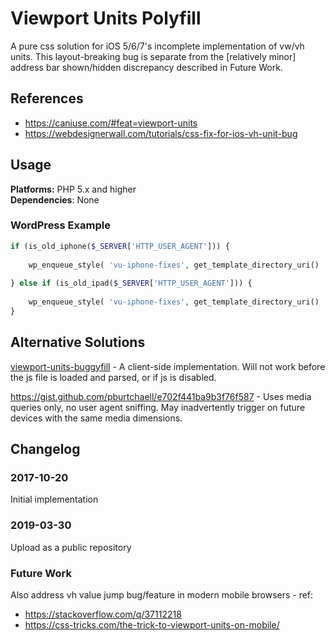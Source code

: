 # Viewport Units Polyfill
A pure css solution for iOS 5/6/7's incomplete implementation of vw/vh units. This layout-breaking bug is separate from the \[relatively minor\] address bar shown/hidden discrepancy described in Future Work.

## References
* https://caniuse.com/#feat=viewport-units
* https://webdesignerwall.com/tutorials/css-fix-for-ios-vh-unit-bug

## Usage
**Platforms:** PHP 5.x and higher  
**Dependencies**: None
### WordPress Example
```php
if (is_old_iphone($_SERVER['HTTP_USER_AGENT'])) {
	
	wp_enqueue_style( 'vu-iphone-fixes', get_template_directory_uri() . '/style-vu-iphone-fixes.css' );
	
} else if (is_old_ipad($_SERVER['HTTP_USER_AGENT'])) {
	
	wp_enqueue_style( 'vu-iphone-fixes', get_template_directory_uri() . '/style-vu-ipad-fixes.css' );
}
```
## Alternative Solutions
[viewport-units-buggyfill](https://github.com/rodneyrehm/viewport-units-buggyfill) - A client-side implementation. Will not work before the js file is loaded and parsed, or if js is disabled.

https://gist.github.com/pburtchaell/e702f441ba9b3f76f587 - Uses media queries only, no user agent sniffing. May inadvertently trigger on future devices with the same media dimensions.

## Changelog

### 2017-10-20
Initial implementation

### 2019-03-30
Upload as a public repository

### Future Work
Also address vh value jump bug/feature in modern mobile browsers - ref:
* https://stackoverflow.com/q/37112218
* https://css-tricks.com/the-trick-to-viewport-units-on-mobile/
